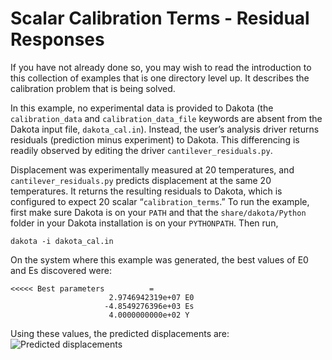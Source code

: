 # Scalar Calibration Terms - Residual Responses

If you have not already done so, you may wish to read the introduction to this collection of examples that is one directory level up. It describes the calibration problem that is being solved.

In this example, no experimental data is provided to Dakota (the `calibration_data` and `calibration_data_file` keywords are absent from the Dakota input file, `dakota_cal.in`). Instead, the user’s analysis driver returns residuals (prediction minus experiment) to Dakota. This differencing is readily observed by editing the driver `cantilever_residuals.py`.

Displacement was experimentally measured at 20 temperatures, and `cantilever_residuals.py` predicts displacement at the same 20 temperatures. It returns the resulting residuals to Dakota, which is configured to expect 20 scalar “`calibration_terms`.”
To run the example, first make sure Dakota is on your `PATH` and that the `share/dakota/Python` folder in your Dakota installation is on your `PYTHONPATH`. Then run,

`dakota -i dakota_cal.in`

On the system where this example was generated, the best values of E0 and Es discovered were:
```
<<<<< Best parameters          =
                      2.9746942319e+07 E0
                     -4.8549276396e+03 Es
                      4.0000000000e+02 Y
```
Using these values, the predicted displacements are:
![Predicted displacements](residualresults.png)
